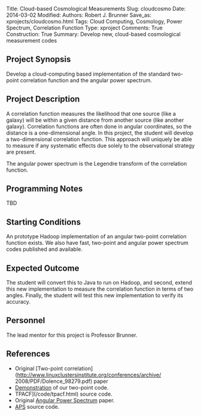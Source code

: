 Title: Cloud-based Cosmological Measurements
Slug: cloudcosmo
Date: 2014-03-02
Modified: 
Authors: Robert J. Brunner
Save_as: xprojects/cloudcosmo.html
Tags: Cloud Computing, Cosmology, Power Spectrum, Correlation Function
Type: xproject
Comments: True
Construction: True
Summary: Develop new, cloud-based cosmological measurement codes

## Project Synopsis
Develop a cloud-computing based implementation of the standard
two-point correlation function and the angular power spectrum.

## Project Description
A correlation function measures the likelihood that one
source (like a galaxy) will be within a given distance from another
source (like another galaxy). Correlation functions are often done in
angular coordinates, so the distance is a one-dimensional angle. In this
project, the student will develop a two-dimensional correlation
function. This approach will uniquely be able to measure if any	
systematic effects due solely to the observational strategy are present.

The angular power spectrum is the Legendre transform of the correlation function.

## Programming Notes

TBD

## Starting Conditions
An prototype Hadoop implementation of an angular two-point correlation
function exists. We also have fast, two-point and angular power spectrum
codes published and available.


## Expected Outcome
The student will convert this to Java to run on Hadoop, and second,
extend this new implementation to measure the correlation function in
terms of two angles. Finally, the student will test this new
implementation to verify its accuracy.

## Personnel

The lead mentor for this project is Professor Brunner.

## References

- Original [Two-point
correlation](http://www.linuxclustersinstitute.org/conferences/archive/
2008/PDF/Dolence_98279.pdf) paper
- [Demonstration](http://arxiv.org/abs/1303.2432) of our two-point code.
- TPACF](/code/tpacf.html) source code.
- Original [Angular Power Spectrum](http://arxiv.org/abs/1112.5723) paper.
- [APS](http://lcdm.astro.illinois.edu/code/aps.html) source code.
